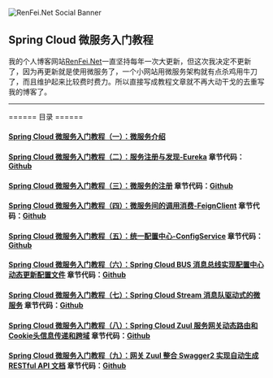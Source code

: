 ![RenFei.Net Social Banner](https://cdn.renfei.net/upload/image/2020/20200207204317.jpg)

## Spring Cloud 微服务入门教程
我的个人博客网站[RenFei.Net](https://www.renfei.net)一直坚持每年一次大更新，但这次我决定不更新了，因为再更新就是使用微服务了，一个小网站用微服务架构就有点杀鸡用牛刀了，而且维护起来比较费时费力。所以直接写成教程文章就不再大动干戈的去重写我的博客了。

---

====== 目录 ======
#### [Spring Cloud 微服务入门教程（一）：微服务介绍](https://www.renfei.net/posts/1003316)
#### [Spring Cloud 微服务入门教程（二）：服务注册与发现-Eureka](https://www.renfei.net/posts/1003320) 章节代码：[Github](https://github.com/NeilRen/SpringCloudDemo/tree/feature/eureka)
#### [Spring Cloud 微服务入门教程（三）：微服务的注册](https://www.renfei.net/posts/1003323) 章节代码：[Github](https://github.com/NeilRen/SpringCloudDemo/tree/feature/eureka-client)
#### [Spring Cloud 微服务入门教程（四）：微服务间的调用消费-FeignClient](https://www.renfei.net/posts/1003324) 章节代码：[Github](https://github.com/NeilRen/SpringCloudDemo/tree/feature/demo-client)
#### [Spring Cloud 微服务入门教程（五）：统一配置中心-ConfigService](https://www.renfei.net/posts/1003325) 章节代码：[Github](https://github.com/NeilRen/SpringCloudDemo/tree/feature/config-server)
#### [Spring Cloud 微服务入门教程（六）：Spring Cloud BUS 消息总线实现配置中心动态更新配置文件](https://www.renfei.net/posts/1003326) 章节代码：[Github](https://github.com/NeilRen/SpringCloudDemo/tree/feature/spring-cloud-bus)
#### [Spring Cloud 微服务入门教程（七）：Spring Cloud Stream 消息队驱动式的微服务](https://www.renfei.net/posts/1003327) 章节代码：[Github](https://github.com/NeilRen/SpringCloudDemo/tree/feature/spring-cloud-stream)
#### [Spring Cloud 微服务入门教程（八）：Spring Cloud Zuul 服务网关动态路由和Cookie头信息传递和跨域](https://www.renfei.net/posts/1003329) 章节代码：[Github](https://github.com/NeilRen/SpringCloudDemo/tree/feature/spring-cloud-zuul)
#### [Spring Cloud 微服务入门教程（九）：网关 Zuul 整合 Swagger2 实现自动生成 RESTful API 文档](https://www.renfei.net/posts/1003330) 章节代码：[Github](https://github.com/NeilRen/SpringCloudDemo/tree/feature/spring-cloud-zuul-swagger2)
